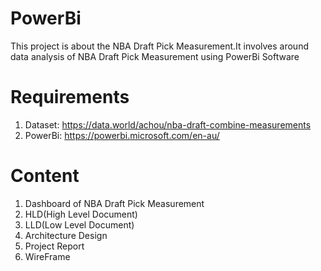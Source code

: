# PowerBi
This project is about the NBA Draft Pick Measurement.It involves around data analysis of NBA Draft Pick Measurement using PowerBi Software

# Requirements
1. Dataset: https://data.world/achou/nba-draft-combine-measurements
2. PowerBi: https://powerbi.microsoft.com/en-au/

# Content
1. Dashboard of NBA Draft Pick Measurement
2. HLD(High Level Document)
3. LLD(Low Level Document)
4. Architecture Design
5. Project Report
6. WireFrame 
